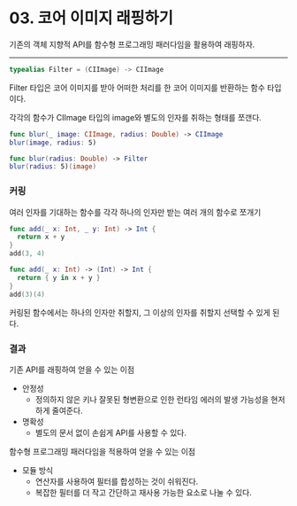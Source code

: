 # 03. 코어 이미지 래핑하기

기존의 객체 지향적 API를 함수형 프로그래밍 패러다임을 활용하여 래핑하자.

---

```swift
typealias Filter = (CIImage) -> CIImage
```

Filter 타입은 코어 이미지를 받아 어떠한 처리를 한 코어 이미지를 반환하는 함수 타입이다.

각각의 함수가 CIImage 타입의 image와 별도의 인자를 취하는 형태를 쪼갠다.

```swift
func blur(_ image: CIImage, radius: Double) -> CIImage
blur(image, radius: 5)
```

```swift
func blur(radius: Double) -> Filter
blur(radius: 5)(image)
```

### 커링

여러 인자를 기대하는 함수를 각각 하나의 인자만 받는 여러 개의 함수로 쪼개기

```swift
func add(_ x: Int, _ y: Int) -> Int {
  return x + y
}
add(3, 4)
```

```swift
func add(_ x: Int) -> (Int) -> Int {
  return { y in x + y }
}
add(3)(4)
```

커링된 함수에서는 하나의 인자만 취할지, 그 이상의 인자를 취할지 선택할 수 있게 된다.

### 결과

기존 API를 래핑하여 얻을 수 있는 이점

- 안정성
  - 정의하지 않은 키나 잘못된 형변환으로 인한 런타임 에러의 발생 가능성을 현저하게 줄여준다.
- 명확성
  - 별도의 문서 없이 손쉽게 API를 사용할 수 있다.

함수형 프로그래밍 패러다임을 적용하여 얻을 수 있는 이점

- 모듈 방식
  - 연산자를 사용하여 필터를 합성하는 것이 쉬워진다.
  - 복잡한 필터를 더 작고 간단하고 재사용 가능한 요소로 나눌 수 있다.